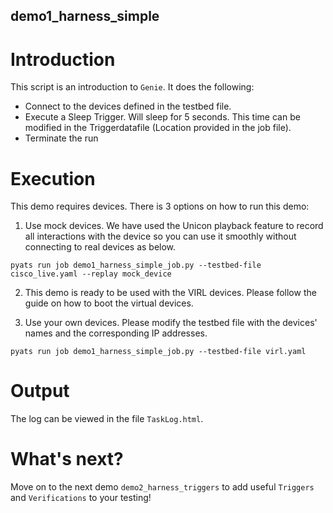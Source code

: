 ## demo1_harness_simple

# Introduction

This script is an introduction to `Genie`. It does the following:

* Connect to the devices defined in the testbed file.
* Execute a Sleep Trigger. Will sleep for 5 seconds. This time can be modified
  in the Triggerdatafile (Location provided in the job file).
* Terminate the run

# Execution

This demo requires devices. There is 3 options on how to run this demo:

1) Use mock devices. We have used the Unicon playback feature to record all
   interactions with the device so you can use it smoothly without connecting
   to real devices as below.

```
pyats run job demo1_harness_simple_job.py --testbed-file cisco_live.yaml --replay mock_device
```

2) This demo is ready to be used with the VIRL devices. Please follow the guide
   <here> on how to boot the virtual devices.

3) Use your own devices. Please modify the testbed file with the devices'
   names and the corresponding IP addresses.

```
pyats run job demo1_harness_simple_job.py --testbed-file virl.yaml
```

# Output

The log can be viewed in the file `TaskLog.html`.

# What's next?

Move on to the next demo `demo2_harness_triggers` to add useful `Triggers` and
`Verifications` to your testing!
